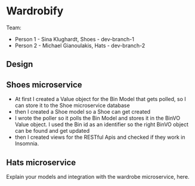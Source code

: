 # Wardrobify

Team:

* Person 1 - Sina Klughardt, Shoes - dev-branch-1
* Person 2 - Michael Gianoulakis, Hats - dev-branch-2

## Design

## Shoes microservice

* At first I created a Value object for the Bin Model that gets polled, so I can store it to the Shoe microservice database
* then I created a Shoe model so a Shoe can get created
* I wrote the poller so it polls the Bin Model and stores it in the BinVO Value object. I used the Bin id as an identifier so the right BinVO object can be found and get updated
* then I created views for the RESTful Apis and checked if they work in Insomnia.

## Hats microservice

Explain your models and integration with the wardrobe
microservice, here.
